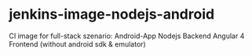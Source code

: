 # jenkins-image-nodejs-android
CI image for full-stack szenario: Android-App Nodejs Backend Angular 4 Frontend (without android sdk &amp; emulator)
